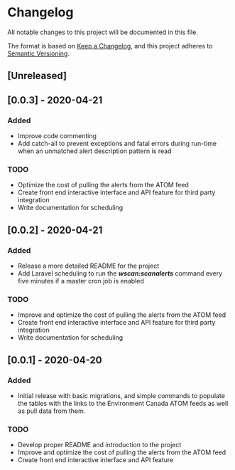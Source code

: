 # Changelog
All notable changes to this project will be documented in this file.

The format is based on [Keep a Changelog](https://keepachangelog.com/en/1.0.0/),
and this project adheres to [Semantic Versioning](https://semver.org/spec/v2.0.0.html).

## [Unreleased]

## [0.0.3] - 2020-04-21
### Added
- Improve code commenting
- Add catch-all to prevent exceptions and fatal errors during run-time when an unmatched alert description pattern is read

### TODO
- Optimize the cost of pulling the alerts from the ATOM feed
- Create front end interactive interface and API feature for third party integration
- Write documentation for scheduling

## [0.0.2] - 2020-04-21
### Added
- Release a more detailed README for the project
- Add Laravel scheduling to run the _**wscan:scanalerts**_ command every five minutes if a master cron job is enabled

### TODO
- Improve and optimize the cost of pulling the alerts from the ATOM feed
- Create front end interactive interface and API feature for third party integration
- Write documentation for scheduling


## [0.0.1] - 2020-04-20
### Added
- Initial release with basic migrations, and simple commands to populate the tables with the links to the Environment Canada ATOM feeds as well as pull data from them.

### TODO
- Develop proper README and introduction to the project
- Improve and optimize the cost of pulling the alerts from the ATOM feed
- Create front end interactive interface and API feature
